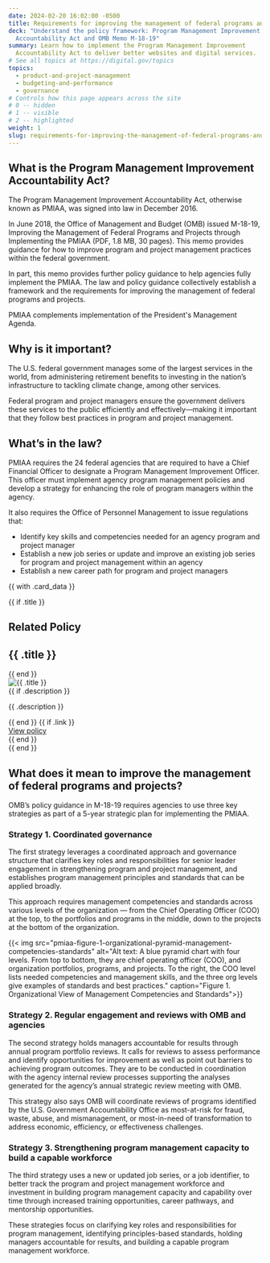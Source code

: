 ```yaml
---
date: 2024-02-20 16:02:00 -0500
title: Requirements for improving the management of federal programs and projects
deck: "Understand the policy framework: Program Management Improvement
  Accountability Act and OMB Memo M-18-19"
summary: Learn how to implement the Program Management Improvement
  Accountability Act to deliver better websites and digital services.
# See all topics at https://digital.gov/topics
topics:
  - product-and-project-management
  - budgeting-and-performance
  - governance
# Controls how this page appears across the site
# 0 -- hidden
# 1 -- visible
# 2 -- highlighted
weight: 1
slug: requirements-for-improving-the-management-of-federal-programs-and-projects
---
```

## What is the Program Management Improvement Accountability Act?

The Program Management Improvement Accountability Act, otherwise known as PMIAA, was signed into law in December 2016. 

In June 2018, the Office of Management and Budget (OMB) issued M-18-19, Improving the Management of Federal Programs and Projects through Implementing the PMIAA (PDF, 1.8 MB, 30 pages). This memo provides guidance for how to improve program and project management practices within the federal government. 

In part, this memo provides further policy guidance to help agencies fully implement the PMIAA. The law and policy guidance collectively establish a framework and the requirements for improving the management of federal programs and projects.

PMIAA complements implementation of the President's Management Agenda.

## Why is it important? 

The U.S. federal government manages some of the largest services in the world, from administering retirement benefits to investing in the nation’s infrastructure to tackling climate change, among other services. 

Federal program and project managers ensure the government delivers these services to the public efficiently and effectively—making it important that they follow best practices in program and project management. 

## What’s in the law?

PMIAA requires the 24 federal agencies that are required to have a Chief Financial Officer to designate a Program Management Improvement Officer. This officer must implement agency program management policies and develop a strategy for enhancing the role of program managers within the agency. 

It also requires the Office of Personnel Management to issue regulations that:

* Identify key skills and competencies needed for an agency program and project manager
* Establish a new job series or update and improve an existing job series for program and project management within an agency
* Establish a new career path for program and project managers

{{ with .card_data }}
  <div class="dg-card-legislation">
    <div class="usa-card__container usa-card-group usa-card--flag">
      {{ if .title }}
        <div class="usa-card__header">
          <h2 class="dg-featured-resource__text-kicker">Related Policy</h2>
          <h2 class="usa-card__heading">
            {{ .title }}
          </h2>
        </div>
      {{ end }}
      <div class="usa-card__media">
        <div class="usa-card__img">
          <img
            src="{{ $.image }}/legislative-stamp-card-logo-600.png"
            alt="{{ .title }}"
          />
        </div>
      </div>
      {{ if .description }}
        <div class="usa-card__body">
          <p>
            {{ .description }}
          </p>
        </div>
      {{ end }}
      {{ if .link }}
        <div class="usa-card__footer">
          <a href="{{- .link | relURL -}}" class="usa-button"> View policy </a>
        </div>
      {{ end }}
    </div>
  </div>
{{ end }}

## What does it mean to improve the management of federal programs and projects?

OMB’s policy guidance in M-18-19 requires agencies to use three key strategies as part of a 5-year strategic plan for implementing the PMIAA. 

### Strategy 1. Coordinated governance

The first strategy leverages a coordinated approach and governance structure that clarifies key roles and responsibilities for senior leader engagement in strengthening program and project management, and establishes program management principles and standards that can be applied broadly. 

This approach requires management competencies and standards across various levels of the organization — from the Chief Operating Officer (COO) at the top, to the portfolios and programs in the middle, down to the projects at the bottom of the organization.

{{< img src="pmiaa-figure-1-organizational-pyramid-management-competencies-standards" alt="Alt text: A blue pyramid chart with four levels. From top to bottom, they are chief operating officer (COO), and organization portfolios, programs, and projects. To the right, the COO level lists needed competencies and management skills, and the three org levels give examples of standards and best practices." caption="Figure 1. Organizational View of Management Competencies and Standards">}}

### Strategy 2. Regular engagement and reviews with OMB and agencies

The second strategy holds managers accountable for results through annual program portfolio reviews. It calls for reviews to assess performance and identify opportunities for improvement as well as point out barriers to achieving program outcomes. They are to be conducted in coordination with the agency internal review processes supporting the analyses generated for the agency’s annual strategic review meeting with OMB.

This strategy also says OMB will coordinate reviews of programs identified by the U.S. Government Accountability Office as most-at-risk for fraud, waste, abuse, and mismanagement, or most-in-need of transformation to address economic, efficiency, or effectiveness challenges.

### Strategy 3. Strengthening program management capacity to build a capable workforce

The third strategy uses a new or updated job series, or a job identifier, to better track the program and project management workforce and investment in building program management capacity and capability over time through increased training opportunities, career pathways, and mentorship opportunities. 

These strategies focus on clarifying key roles and responsibilities for program management, identifying principles-based standards, holding managers accountable for results, and building a capable program management workforce.
